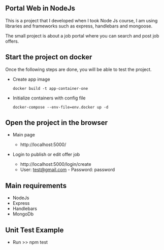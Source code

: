 ## Portal Web in NodeJs
This is a project that I developed when I took Node Js course, I am using libraries and frameworks such as express, handlebars and mongoose.

The small project is about a job portal where you can search and post job offers.

## Start the project on docker
Once the following steps are done, you will be able to test the project.

- Create app image

    ```docker build -t app-container-one```

- Initialize containers with config file

    ```docker-compose --env-file=env.docker up -d```

## Open the project in the browser

- Main page
  - http://localhost:5000/

- Login to publish or edit offer job
  - http://localhost:5000/login/create
  - User: test@gmail.com - Password: password

## Main requirements
- NodeJs
- Express
- Handlebars
- MongoDb

## Unit Test Example
- Run >> npm test

